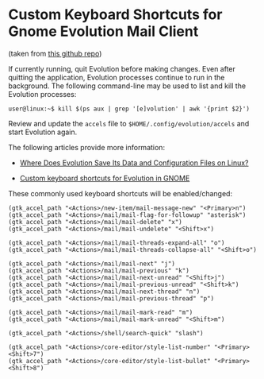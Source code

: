 # Custom Keyboard Shortcuts for Gnome Evolution Mail Client

(taken from [this github repo](https://github.com/sandeep-khanna/evolution-mail-custom-shortcuts))

If currently running, quit Evolution before making changes. Even after quitting the application, Evolution processes continue to run in the background. The following command-line may be used to list and kill the Evolution processes:

`user@linux:~$ kill $(ps aux | grep '[e]volution' | awk '{print $2}')`

Review and update the `accels` file to `$HOME/.config/evolution/accels` and start Evolution again.

The following articles provide more information:

- [Where Does Evolution Save Its Data and Configuration Files on Linux?](https://www.systutorials.com/240792/evolution-save-data-configure-files-linux/)

- [Custom keyboard shortcuts for Evolution in GNOME](https://major.io/2015/11/27/custom-keyboard-shortcuts-for-evolution-in-gnome/)

These commonly used keyboard shortcuts will be enabled/changed:

```
(gtk_accel_path "<Actions>/new-item/mail-message-new" "<Primary>n")
(gtk_accel_path "<Actions>/mail/mail-flag-for-followup" "asterisk")
(gtk_accel_path "<Actions>/mail/mail-delete" "x")
(gtk_accel_path "<Actions>/mail/mail-undelete" "<Shift>x")

(gtk_accel_path "<Actions>/mail/mail-threads-expand-all" "o")
(gtk_accel_path "<Actions>/mail/mail-threads-collapse-all" "<Shift>o")

(gtk_accel_path "<Actions>/mail/mail-next" "j")
(gtk_accel_path "<Actions>/mail/mail-previous" "k")
(gtk_accel_path "<Actions>/mail/mail-next-unread" "<Shift>j")
(gtk_accel_path "<Actions>/mail/mail-previous-unread" "<Shift>k")
(gtk_accel_path "<Actions>/mail/mail-next-thread" "n")
(gtk_accel_path "<Actions>/mail/mail-previous-thread" "p")

(gtk_accel_path "<Actions>/mail/mail-mark-read" "m")
(gtk_accel_path "<Actions>/mail/mail-mark-unread" "<Shift>m")

(gtk_accel_path "<Actions>/shell/search-quick" "slash")

(gtk_accel_path "<Actions>/core-editor/style-list-number" "<Primary><Shift>7")
(gtk_accel_path "<Actions>/core-editor/style-list-bullet" "<Primary><Shift>8")
```
